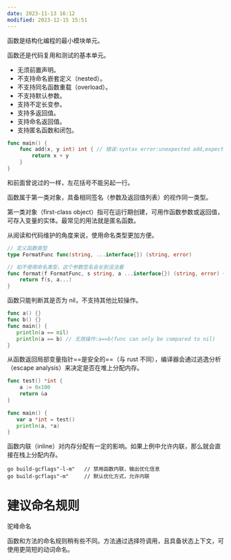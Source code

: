 ```yaml
---
date: 2023-11-13 16:12
modified: 2023-12-15 15:51
---
```


函数是结构化编程的最小模块单元。

函数还是代码复用和测试的基本单元。

- 无须前置声明。
- 不支持命名嵌套定义（nested）。
- 不支持同名函数重载（overload）。
- 不支持默认参数。
- 支持不定长变参。
- 支持多返回值。
- 支持命名返回值。
- 支持匿名函数和闭包。

```go
func main() { 
	func add(x, y int) int { // 错误:syntax error:unexpected add,expecting(
		return x + y
	} 
}
```

和前面曾说过的一样，左花括号不能另起一行。

函数属于第一类对象，具备相同签名（参数及返回值列表）的视作同一类型。

第一类对象（first-class object）指可在运行期创建，可用作函数参数或返回值，可存入变量的实体。最常见的用法就是匿名函数。

从阅读和代码维护的角度来说，使用命名类型更加方便。
```go
// 定义函数类型 
type FormatFunc func(string, ...interface{}) (string, error)

// 如不使用命名类型，这个参数签名会长到没法看 
func format(f FormatFunc, s string, a ...interface{}) (string, error) { 
	return f(s, a...)
}
```

函数只能判断其是否为 nil，不支持其他比较操作。
```go
func a() {}
func b() {}
func main() {
   println(a == nil)
   println(a == b) // 无效操作:a==b(func can only be compared to nil)
}
```

从函数返回局部变量指针==是安全的==（与 rust 不同），编译器会通过逃逸分析（escape analysis）来决定是否在堆上分配内存。
```go
func test() *int { 
	a := 0x100
	return &a
} 
  
func main() {
   var a *int = test()
   println(a, *a)
}
```

函数内联（inline）对内存分配有一定的影响。如果上例中允许内联，那么就会直接在栈上分配内存。
```shell
go build-gcflags"-l-m"   // 禁用函数内联，输出优化信息
go build-gcflags"-m"     // 默认优化方式，允许内联
```

# 建议命名规则
驼峰命名

函数和方法的命名规则稍有些不同。方法通过选择符调用，且具备状态上下文，可使用更简短的动词命名。

